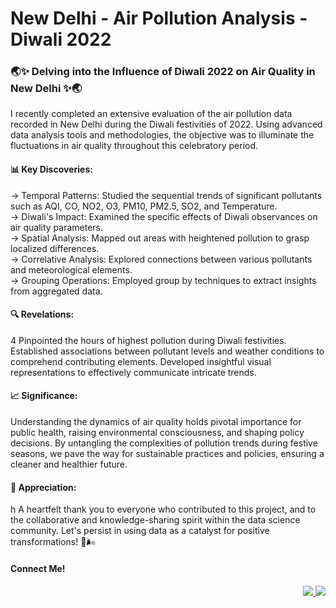 <h1>New Delhi - Air Pollution Analysis - Diwali 2022</h1>

<h3>🌏✨ Delving into the Influence of Diwali 2022 on Air Quality in New Delhi ✨🌏</h3>
I recently completed an extensive evaluation of the air pollution data recorded in New Delhi during the Diwali festivities of 2022. Using advanced data analysis tools and methodologies, the objective was to illuminate the fluctuations in air quality throughout this celebratory period.



<h4>📊 Key Discoveries:</h4>
-> Temporal Patterns: Studied the sequential trends of significant pollutants such as AQI, CO, NO2, O3, PM10, PM2.5, SO2, and Temperature.<br>
-> Diwali's Impact: Examined the specific effects of Diwali observances on air quality parameters.<br>
-> Spatial Analysis: Mapped out areas with heightened pollution to grasp localized differences.<br>
-> Correlative Analysis: Explored connections between various pollutants and meteorological elements.<br>
-> Grouping Operations: Employed group by techniques to extract insights from aggregated data.<br>



<h4>🔍 Revelations:</h4>4
Pinpointed the hours of highest pollution during Diwali festivities.
Established associations between pollutant levels and weather conditions to comprehend contributing elements.
Developed insightful visual representations to effectively communicate intricate trends.


<h4>📈 Significance:</h4>
Understanding the dynamics of air quality holds pivotal importance for public health, raising environmental consciousness, and shaping policy decisions. By untangling the complexities of pollution trends during festive seasons, we pave the way for sustainable practices and policies, ensuring a cleaner and healthier future.



<h4>🙏 Appreciation:</h4>h
A heartfelt thank you to everyone who contributed to this project, and to the collaborative and knowledge-sharing spirit within the data science community. Let's persist in using data as a catalyst for positive transformations! 🌱🌬️

<h4>Connect Me!</h4>
<div align="right"> 
  <a href="mailto:siddiquiuvesh20@gmail.com">
    <img src="https://img.shields.io/badge/Gmail-333333?style=for-the-badge&logo=gmail&logoColor=red" />
  </a>
  <a href="https://www.linkedin.com/in/uvesh-ahmad-a2aa6816a" target="_blank">
    <img src="https://img.shields.io/badge/LinkedIn-0077B5?style=for-the-badge&logo=linkedin&logoColor=white" target="_blank" />
  </a>
